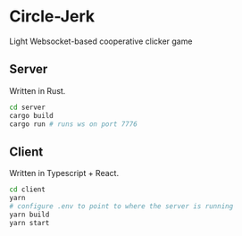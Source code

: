 # Circle-Jerk

Light Websocket-based cooperative clicker game

## Server

Written in Rust.

```sh
cd server
cargo build
cargo run # runs ws on port 7776
```

## Client

Written in Typescript + React.

```sh
cd client
yarn
# configure .env to point to where the server is running
yarn build
yarn start
```
